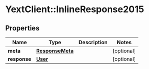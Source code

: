 # YextClient::InlineResponse2015

## Properties
Name | Type | Description | Notes
------------ | ------------- | ------------- | -------------
**meta** | [**ResponseMeta**](ResponseMeta.md) |  | [optional] 
**response** | [**User**](User.md) |  | [optional] 


